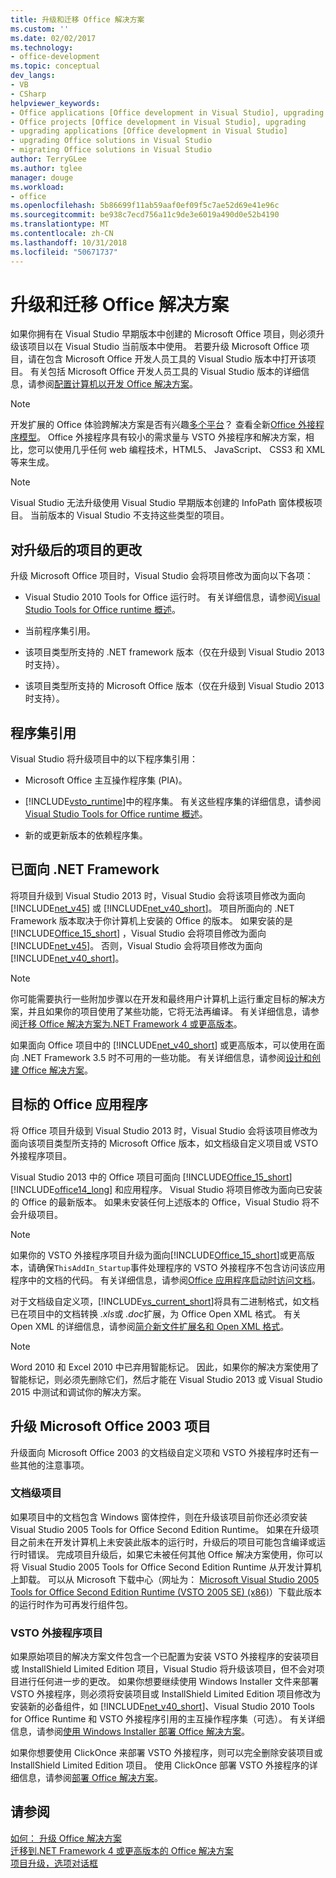 ```yaml
---
title: 升级和迁移 Office 解决方案
ms.custom: ''
ms.date: 02/02/2017
ms.technology:
- office-development
ms.topic: conceptual
dev_langs:
- VB
- CSharp
helpviewer_keywords:
- Office applications [Office development in Visual Studio], upgrading
- Office projects [Office development in Visual Studio], upgrading
- upgrading applications [Office development in Visual Studio]
- upgrading Office solutions in Visual Studio
- migrating Office solutions in Visual Studio
author: TerryGLee
ms.author: tglee
manager: douge
ms.workload:
- office
ms.openlocfilehash: 5b86699f11ab59aaf0ef09f5c7ae52d69e41e96c
ms.sourcegitcommit: be938c7ecd756a11c9de3e6019a490d0e52b4190
ms.translationtype: MT
ms.contentlocale: zh-CN
ms.lasthandoff: 10/31/2018
ms.locfileid: "50671737"
---
```

# <a name="upgrade-and-migrate-office-solutions"></a>升级和迁移 Office 解决方案
  如果你拥有在 Visual Studio 早期版本中创建的 Microsoft Office 项目，则必须升级该项目以在 Visual Studio 当前版本中使用。 若要升级 Microsoft Office 项目，请在包含 Microsoft Office 开发人员工具的 Visual Studio 版本中打开该项目。 有关包括 Microsoft Office 开发人员工具的 Visual Studio 版本的详细信息，请参阅[配置计算机以开发 Office 解决方案](../vsto/configuring-a-computer-to-develop-office-solutions.md)。  
  
> [!NOTE]  
>  开发扩展的 Office 体验跨解决方案是否有兴趣[多个平台](https://dev.office.com/add-in-availability)？ 查看全新[Office 外接程序模型](https://dev.office.com/docs/add-ins/overview/office-add-ins)。 Office 外接程序具有较小的需求量与 VSTO 外接程序和解决方案，相比，您可以使用几乎任何 web 编程技术，HTML5、 JavaScript、 CSS3 和 XML 等来生成。  
  
> [!NOTE]  
>  Visual Studio 无法升级使用 Visual Studio 早期版本创建的 InfoPath 窗体模板项目。 当前版本的 Visual Studio 不支持这些类型的项目。  
  
## <a name="changes-to-upgraded-projects"></a>对升级后的项目的更改  
 升级 Microsoft Office 项目时，Visual Studio 会将项目修改为面向以下各项：  
  
-   Visual Studio 2010 Tools for Office 运行时。 有关详细信息，请参阅[Visual Studio Tools for Office runtime 概述](../vsto/visual-studio-tools-for-office-runtime-overview.md)。  
  
-   当前程序集引用。  
  
-   该项目类型所支持的 .NET framework 版本（仅在升级到 Visual Studio 2013 时支持）。  
  
-   该项目类型所支持的 Microsoft Office 版本（仅在升级到 Visual Studio 2013 时支持）。  
  
## <a name="assembly-references"></a>程序集引用  
 Visual Studio 将升级项目中的以下程序集引用：  
  
-   Microsoft Office 主互操作程序集 (PIA)。  
  
-   [!INCLUDE[vsto_runtime](../vsto/includes/vsto-runtime-md.md)]中的程序集。 有关这些程序集的详细信息，请参阅[Visual Studio Tools for Office runtime 概述](../vsto/visual-studio-tools-for-office-runtime-overview.md)。  
  
-   新的或更新版本的依赖程序集。  
  
## <a name="targeted-net-framework"></a>已面向 .NET Framework  
 将项目升级到 Visual Studio 2013 时，Visual Studio 会将该项目修改为面向 [!INCLUDE[net_v45](../vsto/includes/net-v45-md.md)] 或 [!INCLUDE[net_v40_short](../sharepoint/includes/net-v40-short-md.md)]。 项目所面向的 .NET Framework 版本取决于你计算机上安装的 Office 的版本。 如果安装的是 [!INCLUDE[Office_15_short](../vsto/includes/office-15-short-md.md)] ，Visual Studio 会将项目修改为面向 [!INCLUDE[net_v45](../vsto/includes/net-v45-md.md)]。 否则，Visual Studio 会将项目修改为面向 [!INCLUDE[net_v40_short](../sharepoint/includes/net-v40-short-md.md)]。  
  
> [!NOTE]  
>  你可能需要执行一些附加步骤以在开发和最终用户计算机上运行重定目标的解决方案，并且如果你的项目使用了某些功能，它将无法再编译。 有关详细信息，请参阅[迁移 Office 解决方案为.NET Framework 4 或更高版本](../vsto/migrating-office-solutions-to-the-dotnet-framework-4-or-later.md)。  
  
 如果面向 Office 项目中的 [!INCLUDE[net_v40_short](../sharepoint/includes/net-v40-short-md.md)] 或更高版本，可以使用在面向 .NET Framework 3.5 时不可用的一些功能。 有关详细信息，请参阅[设计和创建 Office 解决方案](../vsto/designing-and-creating-office-solutions.md)。  
  
## <a name="targeted-office-application"></a>目标的 Office 应用程序  
 将 Office 项目升级到 Visual Studio 2013 时，Visual Studio 会将该项目修改为面向该项目类型所支持的 Microsoft Office 版本，如文档级自定义项目或 VSTO 外接程序项目。  
  
 Visual Studio 2013 中的 Office 项目可面向 [!INCLUDE[Office_15_short](../vsto/includes/office-15-short-md.md)] [!INCLUDE[office14_long](../vsto/includes/office14-long-md.md)] 和应用程序。 Visual Studio 将项目修改为面向已安装的 Office 的最新版本。 如果未安装任何上述版本的 Office，Visual Studio 将不会升级项目。  
  
> [!NOTE]  
>  如果你的 VSTO 外接程序项目升级为面向[!INCLUDE[Office_15_short](../vsto/includes/office-15-short-md.md)]或更高版本，请确保`ThisAddIn_Startup`事件处理程序的 VSTO 外接程序不包含访问该应用程序中的文档的代码。 有关详细信息，请参阅[Office 应用程序启动时访问文档](../vsto/programming-vsto-add-ins.md#AccessingDocuments)。  
  
 对于文档级自定义项，[!INCLUDE[vs_current_short](../sharepoint/includes/vs-current-short-md.md)]将具有二进制格式，如文档已在项目中的文档转换 *.xls*或 *.doc*扩展，为 Office Open XML 格式。 有关 Open XML 的详细信息，请参阅[简介新文件扩展名和 Open XML 格式](https://support.office.com/en-nz/article/Introduction-to-new-file-name-extensions-eca81dcb-5626-4e5b-8362-524d13ae4ec1)。  
  
> [!NOTE]  
>  Word 2010 和 Excel 2010 中已弃用智能标记。 因此，如果你的解决方案使用了智能标记，则必须先删除它们，然后才能在 Visual Studio 2013 或 Visual Studio 2015 中测试和调试你的解决方案。  
  
## <a name="upgrade-microsoft-office-2003-projects"></a>升级 Microsoft Office 2003 项目  
 升级面向 Microsoft Office 2003 的文档级自定义项和 VSTO 外接程序时还有一些其他的注意事项。  
  
### <a name="document-level-projects"></a>文档级项目  
 如果项目中的文档包含 Windows 窗体控件，则在升级该项目前你还必须安装 Visual Studio 2005 Tools for Office Second Edition Runtime。 如果在升级项目之前未在开发计算机上未安装此版本的运行时，升级后的项目可能包含编译或运行时错误。 完成项目升级后，如果它未被任何其他 Office 解决方案使用，你可以将 Visual Studio 2005 Tools for Office Second Edition Runtime 从开发计算机上卸载。 可以从 Microsoft 下载中心（网址为： [Microsoft Visual Studio 2005 Tools for Office Second Edition Runtime (VSTO 2005 SE) (x86)](http://go.microsoft.com/fwlink/?linkid=49612)）下载此版本的运行时作为可再发行组件包。  
  
### <a name="vsto-add-in-projects"></a>VSTO 外接程序项目  
 如果原始项目的解决方案文件包含一个已配置为安装 VSTO 外接程序的安装项目或 InstallShield Limited Edition 项目，Visual Studio 将升级该项目，但不会对项目进行任何进一步的更改。 如果你想要继续使用 Windows Installer 文件来部署 VSTO 外接程序，则必须将安装项目或 InstallShield Limited Edition 项目修改为安装新的必备组件，如 [!INCLUDE[net_v40_short](../sharepoint/includes/net-v40-short-md.md)]、Visual Studio 2010 Tools for Office Runtime 和 VSTO 外接程序引用的主互操作程序集（可选）。 有关详细信息，请参阅[使用 Windows Installer 部署 Office 解决方案](../vsto/deploying-an-office-solution-by-using-windows-installer.md)。  
  
 如果你想要使用 ClickOnce 来部署 VSTO 外接程序，则可以完全删除安装项目或 InstallShield Limited Edition 项目。 使用 ClickOnce 部署 VSTO 外接程序的详细信息，请参阅[部署 Office 解决方案](../vsto/deploying-an-office-solution.md)。  
  
## <a name="see-also"></a>请参阅  
 [如何： 升级 Office 解决方案](https://msdn.microsoft.com/a269e539-b717-4680-a568-2152b070347e)   
 [迁移到.NET Framework 4 或更高版本的 Office 解决方案](../vsto/migrating-office-solutions-to-the-dotnet-framework-4-or-later.md)   
 [项目升级，选项对话框](../vsto/project-upgrade-options-dialog-box.md)  
  
  